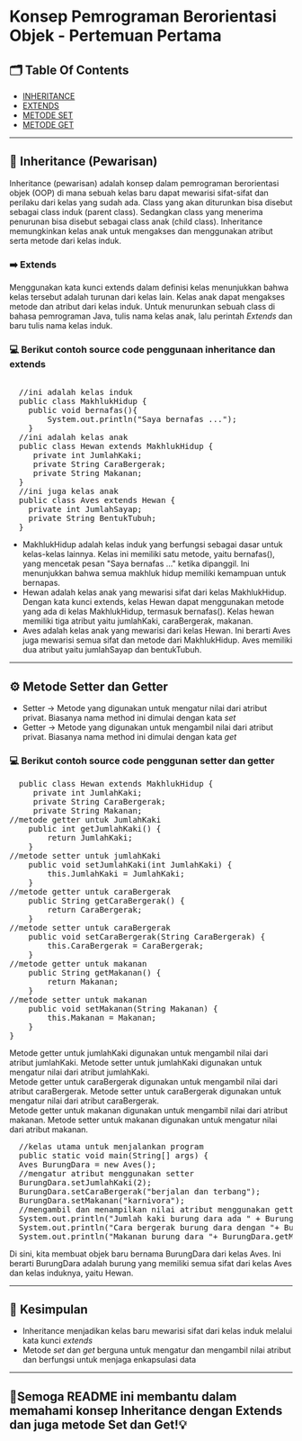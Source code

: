 # Konsep Pemrograman Berorientasi Objek - Pertemuan Pertama

## 🗂️ Table Of Contents
- [INHERITANCE](https://github.com/adeliafhr/Tugas-Pertemuan-Pertama/blob/main/MakhlukHidup.java)
- [EXTENDS](https://github.com/adeliafhr/Tugas-Pertemuan-Pertama/blob/main/Hewan.java)
- [METODE SET](https://github.com/adeliafhr/Tugas-Pertemuan-Pertama/blob/main/Hewan.java)
- [METODE GET](https://github.com/adeliafhr/Tugas-Pertemuan-Pertama/blob/main/Hewan.java)
---

## 🔗 Inheritance (Pewarisan)
Inheritance (pewarisan) adalah konsep dalam pemrograman berorientasi objek (OOP) di mana sebuah kelas baru dapat mewarisi sifat-sifat dan perilaku dari kelas yang sudah ada. 
Class yang akan diturunkan bisa disebut sebagai class induk (parent class). Sedangkan class yang menerima penurunan bisa disebut sebagai class anak (child class).
Inheritance memungkinkan kelas anak untuk mengakses dan menggunakan atribut serta metode dari kelas induk.
### ➡️ Extends
Menggunakan kata kunci extends dalam definisi kelas menunjukkan bahwa kelas tersebut adalah turunan dari kelas lain. Kelas anak dapat mengakses metode dan atribut dari kelas induk. Untuk menurunkan sebuah class di bahasa pemrograman Java, tulis nama kelas anak, lalu perintah *Extends* dan baru tulis nama kelas induk. 
### 💻 Berikut contoh source code penggunaan inheritance dan extends
<pre> 
  //ini adalah kelas induk
  public class MakhlukHidup {
    public void bernafas(){
        System.out.println("Saya bernafas ...");
    }
  //ini adalah kelas anak
  public class Hewan extends MakhlukHidup {
     private int JumlahKaki;
     private String CaraBergerak;
     private String Makanan;
  }
  //ini juga kelas anak
  public class Aves extends Hewan {
    private int JumlahSayap;
    private String BentukTubuh;
  }
</pre>
- MakhlukHidup adalah kelas induk yang berfungsi sebagai dasar untuk kelas-kelas lainnya.
Kelas ini memiliki satu metode, yaitu bernafas(), yang mencetak pesan "Saya bernafas ..." ketika dipanggil. Ini menunjukkan bahwa semua makhluk hidup memiliki kemampuan untuk bernapas.
- Hewan adalah kelas anak yang mewarisi sifat dari kelas MakhlukHidup. Dengan kata kunci extends, kelas Hewan dapat menggunakan metode yang ada di kelas MakhlukHidup, termasuk bernafas().
Kelas hewan memiliki tiga atribut yaitu jumlahKaki, caraBergerak, makanan.
- Aves adalah kelas anak yang mewarisi dari kelas Hewan. Ini berarti Aves juga mewarisi semua sifat dan metode dari MakhlukHidup. Aves memiliki dua atribut yaitu jumlahSayap dan bentukTubuh.
---
## ⚙️ Metode Setter dan Getter
- Setter -> Metode yang digunakan untuk mengatur nilai dari atribut privat. Biasanya nama method ini dimulai dengan kata *set*
- Getter -> Metode yang digunakan untuk mengambil nilai dari atribut privat. Biasanya nama method ini dimulai dengan kata *get*

### 💻 Berikut contoh source code penggunan setter dan getter
<pre>
  public class Hewan extends MakhlukHidup {
     private int JumlahKaki;
     private String CaraBergerak;
     private String Makanan;
//metode getter untuk JumlahKaki
    public int getJumlahKaki() {
        return JumlahKaki;
    }
//metode setter untuk jumlahKaki 
    public void setJumlahKaki(int JumlahKaki) {
        this.JumlahKaki = JumlahKaki;
    }
//metode getter untuk caraBergerak
    public String getCaraBergerak() {
        return CaraBergerak;
    }
//metode setter untuk caraBergerak
    public void setCaraBergerak(String CaraBergerak) {
        this.CaraBergerak = CaraBergerak;
    }
//metode getter untuk makanan
    public String getMakanan() {
        return Makanan;
    }
//metode setter untuk makanan
    public void setMakanan(String Makanan) {
        this.Makanan = Makanan;
    }
}
</pre>
Metode getter untuk jumlahKaki digunakan untuk mengambil nilai dari atribut jumlahKaki. Metode setter untuk jumlahKaki digunakan untuk mengatur nilai dari atribut jumlahKaki.<br>
Metode getter untuk caraBergerak digunakan untuk mengambil nilai dari atribut caraBergerak. Metode setter untuk caraBergerak digunakan untuk mengatur nilai dari atribut caraBergerak.<br>
Metode getter untuk makanan digunakan untuk mengambil nilai dari atribut makanan. Metode setter untuk makanan digunakan untuk mengatur nilai dari atribut makanan.
<pre>
  //kelas utama untuk menjalankan program
  public static void main(String[] args) {
  Aves BurungDara = new Aves();
  //mengatur atribut menggunakan setter
  BurungDara.setJumlahKaki(2);
  BurungDara.setCaraBergerak("berjalan dan terbang");
  BurungDara.setMakanan("karnivora");
  //mengambil dan menampilkan nilai atribut menggunakan getter
  System.out.println("Jumlah kaki burung dara ada " + BurungDara.getJumlahKaki());
  System.out.println("Cara bergerak burung dara dengan "+ BurungDara.getCaraBergerak());
  System.out.println("Makanan burung dara "+ BurungDara.getMakanan());
</pre>
Di sini, kita membuat objek baru bernama BurungDara dari kelas Aves. Ini berarti BurungDara adalah burung yang memiliki semua sifat dari kelas Aves dan kelas induknya, yaitu Hewan.

---
##  📝 Kesimpulan
- Inheritance menjadikan kelas baru mewarisi sifat dari kelas induk melalui kata kunci *extends* 
- Metode *set* dan *get* berguna untuk mengatur dan mengambil nilai atribut dan berfungsi untuk menjaga enkapsulasi data
  
---
## 📖Semoga README ini membantu dalam memahami konsep Inheritance dengan Extends dan juga metode Set dan Get!💡
